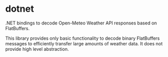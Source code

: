 # dotnet
.NET bindings to decode Open-Meteo Weather API responses based on FlatBuffers.

This library provides only basic functionality to decode binary FlatBuffers messages to efficiently transfer large amounts of weather data. It does not provide high level abstraction.


